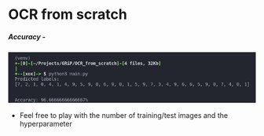 # OCR from scratch

##### Accuracy -
![](accuracy.png)

- Feel free to play with the number of training/test images and the hyperparameter